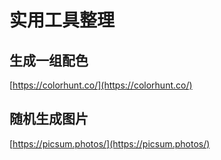 # 实用工具整理

## 生成一组配色

[https://colorhunt.co/](https://colorhunt.co/)

## 随机生成图片

[https://picsum.photos/](https://picsum.photos/)
